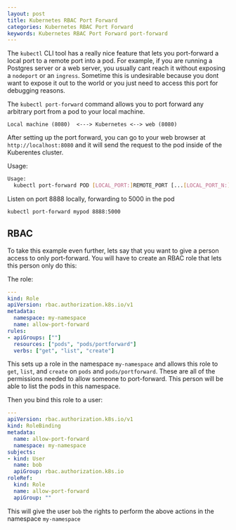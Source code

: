 ```yaml
---
layout: post
title: Kubernetes RBAC Port Forward
categories: Kubernetes RBAC Port Forward
keywords: Kubernetes RBAC Port Forward port-forward
---
```

The `kubectl` CLI tool has a really nice feature that lets you port-forward a local
port to a remote port into a pod.  For example, if you are running a Postgres server
or a web server, you usually cant reach it without exposing a `nodeport` or an
`ingress`.  Sometime this is undesirable because you dont want to expose it out to
the world or you just need to access this port for debugging reasons.

The `kubectl port-forward` command allows you to port forward any arbitrary port
from a pod to your local machine.

```
Local machine (8080)  <---> Kubernetes <--> web (8080)
```

After setting up the port forward, you can go to your web browser at `http://localhost:8080`
and it will send the request to the pod inside of the Kuberentes cluster.

Usage:
```bash
Usage:
  kubectl port-forward POD [LOCAL_PORT:]REMOTE_PORT [...[LOCAL_PORT_N:]REMOTE_PORT_N] [options]
```

Listen on port 8888 locally, forwarding to 5000 in the pod
```bash
kubectl port-forward mypod 8888:5000
```

## RBAC
To take this example even further, lets say that you want to give a person
access to only port-forward.  You will have to create an RBAC role that lets this
person only do this:

The role:
```yaml
---
kind: Role
apiVersion: rbac.authorization.k8s.io/v1
metadata:
  namespace: my-namespace
  name: allow-port-forward
rules:
- apiGroups: [""]
  resources: ["pods", "pods/portforward"]
  verbs: ["get", "list", "create"]
```

This sets up a role in the namespace `my-namespace` and allows this role to `get`,
`list`, and `create` on `pods` and `pods/portforward`.  These are all of the
permissions needed to allow someone to port-forward.  This person will be able
to list the pods in this namespace.

Then you bind this role to a user:

```yaml
---
apiVersion: rbac.authorization.k8s.io/v1
kind: RoleBinding
metadata:
  name: allow-port-forward
  namespace: my-namespace
subjects:
- kind: User
  name: bob
  apiGroup: rbac.authorization.k8s.io
roleRef:
  kind: Role
  name: allow-port-forward
  apiGroup: ""
```

This will give the user `bob` the rights to perform the above actions in the namespace `my-namespace`
